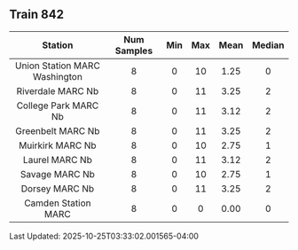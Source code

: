 ## Train 842

| Station | Num Samples | Min | Max | Mean | Median |
| :-----: | :---------: | :-: | :-: | :--: | :----: |
| Union Station MARC Washington | 8 | 0 | 10 | 1.25 | 0 |
| Riverdale MARC Nb | 8 | 0 | 11 | 3.25 | 2 |
| College Park MARC Nb | 8 | 0 | 11 | 3.12 | 2 |
| Greenbelt MARC Nb | 8 | 0 | 11 | 3.25 | 2 |
| Muirkirk MARC Nb | 8 | 0 | 10 | 2.75 | 1 |
| Laurel MARC Nb | 8 | 0 | 11 | 3.12 | 2 |
| Savage MARC Nb | 8 | 0 | 10 | 2.75 | 1 |
| Dorsey MARC Nb | 8 | 0 | 11 | 3.25 | 2 |
| Camden Station MARC | 8 | 0 | 0 | 0.00 | 0 |


Last Updated: 2025-10-25T03:33:02.001565-04:00